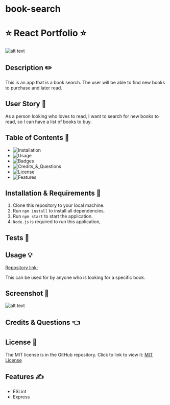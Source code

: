 # book-search

# ⭐ React Portfolio ⭐

![alt text](https://img.shields.io/badge/License-MIT-blue.svg)

## Description ✏️

This is an app that is a book search.  The user will be able to 
find new books to purchase and later read.

## User Story 📖

As a person looking who loves to read,
I want to search for new books to read,
so I can have a list of books to buy.

## Table of Contents 📖

- ![Installation](#installation)
- ![Usage](#usage)
- ![Badges](#badges)
- ![Credits\_&_Questions](#credits_&_questions)
- ![License](#license)
- ![Features](#features)

## Installation & Requirements 🔑

1.  Clone this repository to your local machine.
2.  Run `npm install` to install all dependencies.
3.  Run `npm start` to start the application.
4.  `Node.js` is required to run this application,

## Tests 🧪


## Usage &#128161;

[Repository link:](https://github.com/123sites/book-search)

This can be used for by anyone who is looking for a specific book.

## Screenshot 🎯

![alt text]()

## Credits & Questions 👈







## License 📝

The MIT license is in the GitHub repository. Click to link to view it:
[MIT License](https://github.com/123sites/book-search/blob/main/LICENSE)

## Features ✍

- ESLint
- Express

